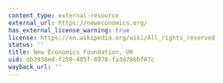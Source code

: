 ```yaml
---
content_type: external-resource
external_url: https://neweconomics.org/
has_external_license_warning: true
license: https://en.wikipedia.org/wiki/All_rights_reserved
status: ''
title: New Economics Foundation, UK
uid: db3938ed-f250-405f-8978-fa3d786bf07c
wayback_url: ''
---
```

